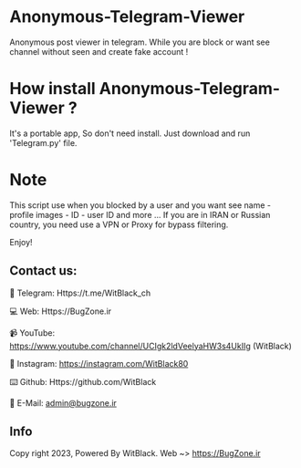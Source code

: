 # Anonymous-Telegram-Viewer
Anonymous post viewer in telegram. While you are block or want see channel without seen and create fake account !

# How install Anonymous-Telegram-Viewer ?
It's a portable app, So don't need install. Just download and run 'Telegram.py' file.

# Note
This script use when you blocked by a user and you want see name - profile images - ID - user ID and more ...
If you are in IRAN or Russian country, you need use a VPN or Proxy for bypass filtering.

Enjoy!


Contact us:
-
💬 Telegram:
Https://t.me/WitBlack_ch

💻 Web:
Https://BugZone.ir

📹 YouTube:
https://www.youtube.com/channel/UCIgk2ldVeelyaHW3s4UkIIg (WitBlack)

📱 Instagram:
https://instagram.com/WitBlack80

⌨️ Github:
Https://github.com/WitBlack

📧 E-Mail:
admin@bugzone.ir


Info
-
Copy right 2023, Powered By WitBlack. Web ~> https://BugZone.ir
